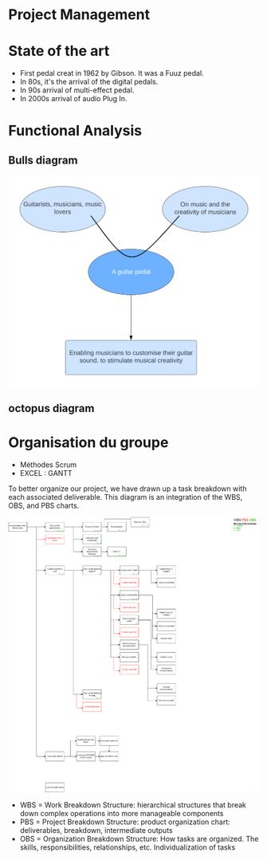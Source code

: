 # Project Management



# State of the art

- First pedal creat in 1962 by Gibson. It was a Fuuz pedal.
- In 80s, it's the arrival of the digital pedals.
- In 90s arrival of multi-effect pedal.
- In 2000s arrival of audio Plug In. 

# Functional Analysis
## Bulls diagram

<p align="center">
  <img src="https://github.com/lucacros/2324_Projet2A_PedaleGuitare/blob/Project-Management/img/Diagramme%20bete%20a%20corne.png" alt="Block Diagram" width="600" />
</p>
  
## octopus diagram

# Organisation du groupe 
- Méthodes Scrum
- EXCEL : GANTT

To better organize our project, we have drawn up a task breakdown with each associated deliverable. This diagram is an integration of the WBS, OBS, and PBS charts.

<img src="https://github.com/lucacros/2324_Projet2A_PedaleGuitare/blob/Hardware-Section/img/project_structure.png" alt="WBS/OBS/PBS" width="1000" />

- WBS = Work Breakdown Structure: hierarchical structures that break down complex operations into more manageable components
- PBS = Project Breakdown Structure: product organization chart: deliverables, breakdown, intermediate outputs
- OBS = Organization Breakdown Structure: How tasks are organized. The skills, responsibilities, relationships, etc. Individualization of tasks
